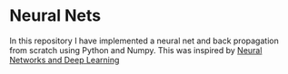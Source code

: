 # Neural Nets
In this repository I have implemented a neural net and back propagation from scratch using Python and Numpy.
This was inspired by [Neural Networks and Deep Learning]([https://www.openai.com](http://neuralnetworksanddeeplearning.com)http://neuralnetworksanddeeplearning.com)

